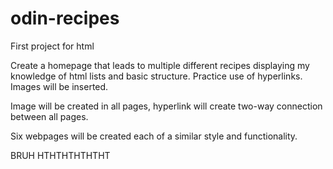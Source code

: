 # odin-recipes
First project for html

Create a homepage that leads to multiple different recipes displaying my knowledge of html lists and basic structure. Practice use of hyperlinks. Images will be inserted.

Image will be created in all pages, hyperlink will create two-way connection between all pages. 

Six webpages will be created each of a similar style and functionality.

BRUH HTHTHTHTHTHT